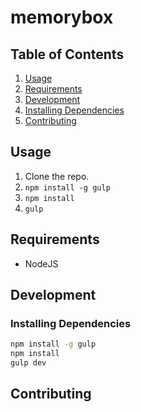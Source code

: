 # memorybox

## Table of Contents

1. [Usage](#Usage)
1. [Requirements](#requirements)
1. [Development](#development)
  1. [Installing Dependencies](#installing-dependencies)
1. [Contributing](#contributing)

## Usage
1. Clone the repo.
1. `npm install -g gulp`
1. `npm install`
1. `gulp`

## Requirements
- NodeJS

## Development

### Installing Dependencies

```sh
npm install -g gulp
npm install
gulp dev
```

## Contributing
